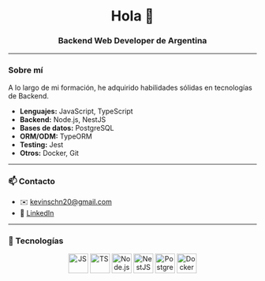 <h1 align="center">Hola 👋</h1>
<h3 align="center">Backend Web Developer de Argentina</h3>

---

### Sobre mí

A lo largo de mi formación, he adquirido habilidades sólidas en tecnologías de Backend.

- **Lenguajes:** JavaScript, TypeScript  
- **Backend:** Node.js, NestJS  
- **Bases de datos:** PostgreSQL
- **ORM/ODM:** TypeORM 
- **Testing:** Jest
- **Otros:** Docker, Git

---

### 📫 Contacto

- ✉️ [kevinschn20@gmail.com](mailto:kevinschn20@gmail.com)  
- 💼 [LinkedIn](https://www.linkedin.com/in/kevin-schneider-ks75/)

---

### 🚀 Tecnologías

<p align="center">
  <img src="https://cdn.jsdelivr.net/gh/devicons/devicon/icons/javascript/javascript-original.svg" width="40" alt="JS"/>
  <img src="https://cdn.jsdelivr.net/gh/devicons/devicon/icons/typescript/typescript-original.svg" width="40" alt="TS"/>
  <img src="https://cdn.jsdelivr.net/gh/devicons/devicon/icons/nodejs/nodejs-original.svg" width="40" alt="Node.js"/>
  <img src="https://nestjs.com/logo-small-gradient.d792062c.svg" width="40" alt="NestJS"/>
  <img src="https://cdn.jsdelivr.net/gh/devicons/devicon/icons/postgresql/postgresql-original.svg" width="40" alt="PostgreSQL"/>
  <img src="https://cdn.jsdelivr.net/gh/devicons/devicon/icons/docker/docker-original.svg" width="40" alt="Docker"/>
</p>

